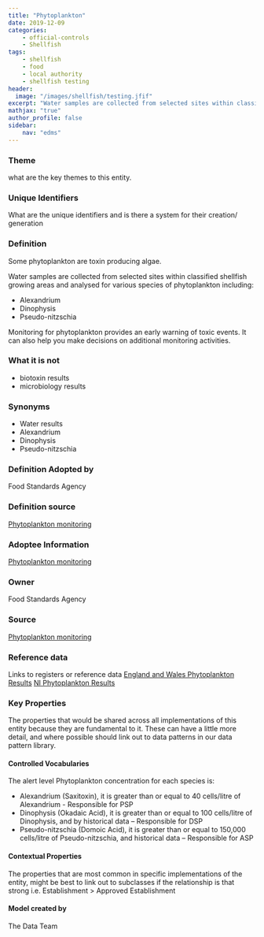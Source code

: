 ```yaml
---
title: "Phytoplankton"
date: 2019-12-09
categories:
    - official-controls
    - Shellfish
tags:
    - shellfish
    - food  
    - local authority
    - shellfish testing
header:
  image: "/images/shellfish/testing.jfif"
excerpt: "Water samples are collected from selected sites within classified shellfish growing areas and analysed for various species of phytoplankton"
mathjax: "true"
author_profile: false
sidebar:
    nav: "edms"
---
```


### Theme
what are the key themes to this entity.
### Unique Identifiers
What are the unique identifiers and is there a system for their creation/ generation
### Definition
Some phytoplankton are toxin producing algae.

Water samples are collected from selected sites within classified shellfish growing areas and analysed for various species of phytoplankton including:
*   Alexandrium
*   Dinophysis
*   Pseudo-nitzschia

Monitoring for phytoplankton provides an early warning of toxic events. It can also help you make decisions on additional monitoring activities.

### What it is not
*   biotoxin results
*   microbiology results

### Synonyms
*   Water results
*   Alexandrium
*   Dinophysis
*   Pseudo-nitzschia

### Definition Adopted by
Food Standards Agency
### Definition source
[Phytoplankton monitoring](https://www.food.gov.uk/business-guidance/biotoxin-and-phytoplankton-monitoring)
### Adoptee Information
[Phytoplankton monitoring](https://www.food.gov.uk/business-guidance/biotoxin-and-phytoplankton-monitoring)
### Owner
Food Standards Agency
### Source
[Phytoplankton monitoring](https://www.food.gov.uk/business-guidance/biotoxin-and-phytoplankton-monitoring)
### Reference data
Links to registers or reference data
[England and Wales Phytoplankton Results](https://data.food.gov.uk/catalog/datasets/f965cccc-0098-4a6a-9905-b8525c40ad8b)
[NI Phytoplankton Results](https://data.food.gov.uk/catalog/datasets/a612ce1d-4998-4e4a-aa37-5936b6d81912)
### Key Properties
The properties that would be shared across all implementations of this entity because they are fundamental to it. These can have a little more detail, and where possible should link out to data patterns in our data pattern library.
#### Controlled Vocabularies
The alert level Phytoplankton concentration for each species is:

*   Alexandrium (Saxitoxin), it is greater than or equal to 40 cells/litre of Alexandrium - Responsible for PSP
*   Dinophysis (Okadaic Acid), it is greater than or equal to 100 cells/litre of Dinophysis, and by historical data – Responsible for DSP
*   Pseudo-nitzschia (Domoic Acid), it is greater than or equal to 150,000 cells/litre of Pseudo-nitzschia, and historical data – Responsible for ASP

#### Contextual Properties
The properties that are most common in specific implementations of the entity, might be best to link out to subclasses if the relationship is that strong i.e. Establishment > Approved Establishment

#### Model created by
The Data Team
